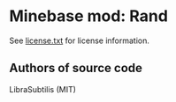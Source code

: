 Minebase mod: Rand
==================
See [license.txt](./license.txt) for license information.

Authors of source code
----------------------
LibraSubtilis (MIT)
